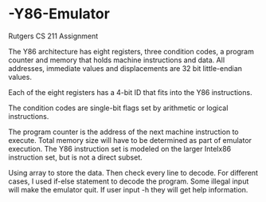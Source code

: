 # -Y86-Emulator
Rutgers CS 211 Assignment

The Y86 architecture has eight registers, three condition codes, a program counter and memory
that holds machine instructions and data. All addresses, immediate values and displacements are
32 bit little-endian values.

Each of the eight registers has a 4-bit ID that fits into the Y86 instructions. 

The condition codes are single-bit flags set by arithmetic or logical instructions.

The program counter is the address of the next machine instruction to execute. Total memory size
will have to be determined as part of emulator execution.
The Y86 instruction set is modeled on the larger Intelx86 instruction set, but is not a direct subset.

Using array to store the data. Then check every line to decode. For different cases, I used if-else statement to decode the program. Some illegal input will make the emulator quit. If user input -h they will get help information. 
